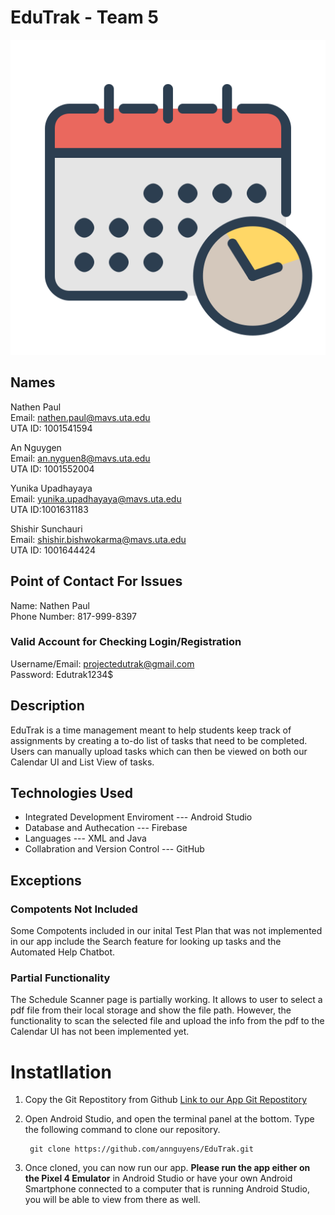 # EduTrak - Team 5
![alt text](app/src/main/res/drawable-v24/logo.png "EduTrak")<br/>
## Names

Nathen Paul<br/>
Email: nathen.paul@mavs.uta.edu<br/>
UTA ID: 1001541594<br/>

An Nguygen<br/>
Email: an.nyguen8@mavs.uta.edu<br/>
UTA ID: 1001552004<br/>


Yunika Upadhayaya<br/>
Email: yunika.upadhayaya@mavs.uta.edu<br/>
UTA ID:1001631183<br/>

Shishir Sunchauri<br/>
Email: shishir.bishwokarma@mavs.uta.edu<br/>
UTA ID: 1001644424<br/>

## Point of Contact For Issues
Name: Nathen Paul<br/>
Phone Number: 817-999-8397

### Valid Account for Checking Login/Registration
Username/Email: projectedutrak@gmail.com<br/>
Password: Edutrak1234$

## Description
EduTrak is a time management meant to help students keep track of assignments by creating a to-do list of tasks that need to be completed. Users can manually upload tasks which can then be viewed on both our Calendar UI and List View of tasks. 

## Technologies Used
- Integrated Development Enviroment --- Android Studio
- Database and Authecation --- Firebase
- Languages --- XML and Java
- Collabration and Version Control --- GitHub

## Exceptions 
### Compotents Not Included
Some Compotents included in our inital Test Plan that was not implemented in our app include the Search feature for looking up tasks and the Automated Help Chatbot. 

### Partial Functionality 
The Schedule Scanner page is partially working. It allows to user to select a pdf file from their local storage and show the file path. However, the functionality to scan the selected file and upload the info from the pdf to the Calendar UI has not been implemented yet. 

# Instatllation

1. Copy the Git Repostitory from Github
   [Link to our App Git Repostitory](https://github.com/annguyens/EduTrak)

2. Open Android Studio, and open the terminal panel at the bottom. 
   Type the following command to clone our repository.
 
   ```
    git clone https://github.com/annguyens/EduTrak.git
   ```
 
3. Once cloned, you can now run our app. __Please run the app either on the Pixel 4 Emulator__ in Android Studio or have your own Android Smartphone connected to a computer that is running Android Studio, you will be able to view from there as well. 





















